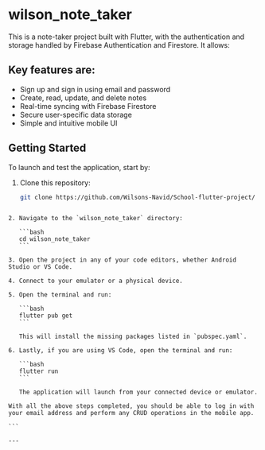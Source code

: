# wilson_note_taker

This is a note-taker project built with Flutter, with the authentication and storage handled by Firebase Authentication and Firestore. It allows:

## Key features are:

- Sign up and sign in using email and password  
- Create, read, update, and delete notes  
- Real-time syncing with Firebase Firestore  
- Secure user-specific data storage  
- Simple and intuitive mobile UI 
## Getting Started

To launch and test the application, start by:

1. Clone this repository:
   ```bash
   git clone https://github.com/Wilsons-Navid/School-flutter-project/
````

2. Navigate to the `wilson_note_taker` directory:

   ```bash
   cd wilson_note_taker
   ```

3. Open the project in any of your code editors, whether Android Studio or VS Code.

4. Connect to your emulator or a physical device.

5. Open the terminal and run:

   ```bash
   flutter pub get
   ```

   This will install the missing packages listed in `pubspec.yaml`.

6. Lastly, if you are using VS Code, open the terminal and run:

   ```bash
   flutter run
   ```

   The application will launch from your connected device or emulator.

With all the above steps completed, you should be able to log in with your email address and perform any CRUD operations in the mobile app.

```

---



